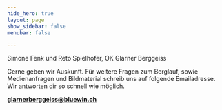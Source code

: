```yaml
---
hide_hero: true
layout: page
show_sidebar: false
menubar: false

---
```

Simone Fenk und Reto Spielhofer, OK Glarner Berggeiss

Gerne geben wir Auskunft. Für weitere Fragen zum Berglauf, sowie Medienanfragen und Bildmaterial schreib uns auf folgende Emailadresse. Wir antworten dir so schnell wie möglich.



**[glarnerberggeiss@bluewin.ch](mailto:glarnerberggeiss@bluewin.ch)**





